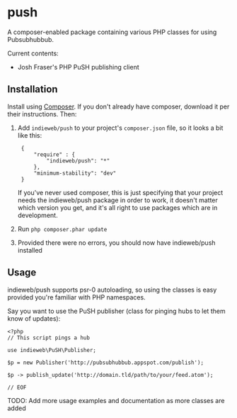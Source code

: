 push
==============

A composer-enabled package containing various PHP classes for using Pubsubhubbub.

Current contents:

* Josh Fraser's PHP PuSH publishing client

## Installation

Install using [Composer](http://getcomposer.org). If you don't already have composer, download it per their instructions. Then:

1. Add `indieweb/push` to your project's `composer.json` file, so it looks a bit like this:
	
		{
			"require" : {
				"indieweb/push": "*"
			},
			"minimum-stability": "dev"
		}
	
	If you've never used composer, this is just specifying that your project needs the indieweb/push package in order to work, it doesn't matter which version you get, and it's all right to use packages which are in development.
1. Run `php composer.phar update`
1. Provided there were no errors, you should now have indieweb/push installed

## Usage

indieweb/push supports psr-0 autoloading, so using the classes is easy provided you're familiar with PHP namespaces.

Say you want to use the PuSH publisher (class for pinging hubs to let them know of updates):

	<?php
	// This script pings a hub
	
	use indieweb\PuSH\Publisher;
	
	$p = new Publisher('http://pubsubhubbub.appspot.com/publish');
	
	$p -> publish_update('http://domain.tld/path/to/your/feed.atom');
	
	// EOF

TODO: Add more usage examples and documentation as more classes are added